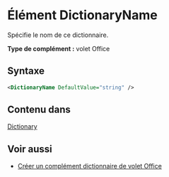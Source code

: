 # <a name="dictionaryname-element"></a>Élément DictionaryName

Spécifie le nom de ce dictionnaire.

**Type de complément :** volet Office

## <a name="syntax"></a>Syntaxe

```XML
<DictionaryName DefaultValue="string" />
```

## <a name="contained-in"></a>Contenu dans

[Dictionary](dictionary.md)

## <a name="see-also"></a>Voir aussi

- [Créer un complément dictionnaire de volet Office](https://docs.microsoft.com/office/dev/add-ins/word/dictionary-task-pane-add-ins)
    
